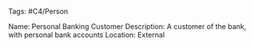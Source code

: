 Tags: #C4/Person


Name: Personal Banking Customer
Description: A customer of the bank, with personal bank accounts
Location: External


